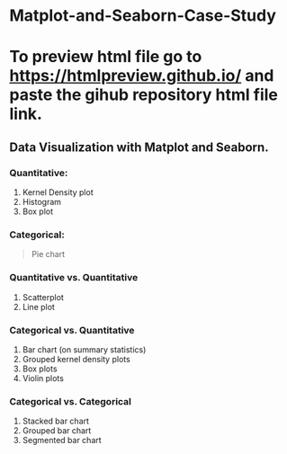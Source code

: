 # Matplot-and-Seaborn-Case-Study
# To preview html file go to https://htmlpreview.github.io/ and paste the gihub repository html file link.

## Data Visualization with Matplot and Seaborn.  
### Quantitative:
1. Kernel Density plot
2. Histogram
3. Box plot
### Categorical:
> Pie chart
### Quantitative vs. Quantitative
1. Scatterplot
2. Line plot
### Categorical vs. Quantitative
1. Bar chart (on summary statistics)
2. Grouped kernel density plots
3. Box plots
4. Violin plots
### Categorical vs. Categorical
1. Stacked bar chart
2. Grouped bar chart
3. Segmented bar chart
